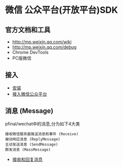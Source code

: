 # 微信 公众平台(开放平台)SDK

## 官方文档和工具

* http://mp.weixin.qq.com/wiki
* http://mp.weixin.qq.com/debug
* Chrome DevTools
* PC版微信


## 接入

* [安装](install.md)
* [接入微信公众平台](started.md)

## 消息 (Message)

pfinal/wechat中的消息,分为如下4大类

    接收微信服务器推送消息和事件 (Receive)
    被动响应消息 (ReplyMessage)
    主动发送消息 (SendMessage)
    群发消息 (MassMessage)

* [接收和回复消息](message.md)